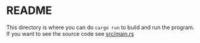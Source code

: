 # README

This directory is where you can do `cargo run` to build and run the program. If you want to see the source code see [src/main.rs](src/main.rs)

